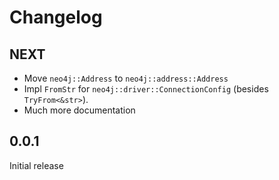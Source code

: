 # Changelog

## NEXT
 - Move `neo4j::Address` to `neo4j::address::Address`
 - Impl `FromStr` for `neo4j::driver::ConnectionConfig` (besides `TryFrom<&str>`).
 - Much more documentation

## 0.0.1
Initial release
